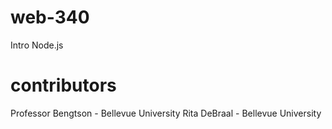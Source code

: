 # web-340
Intro Node.js
# contributors
Professor Bengtson - Bellevue University
Rita DeBraal - Bellevue University